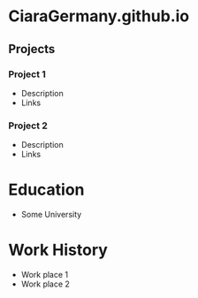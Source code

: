 # CiaraGermany.github.io

## Projects
### Project 1
- Description
- Links

 ### Project 2
- Description
- Links

# Education
- Some University

# Work History
- Work place 1
- Work place 2

